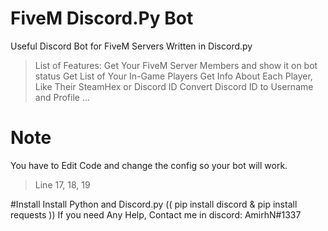 # FiveM Discord.Py Bot 
Useful Discord Bot for FiveM Servers Written in Discord.py
> List of Features:
> Get Your FiveM Server Members and show it on bot status
> Get List of Your In-Game Players
> Get Info About Each Player, Like Their SteamHex or Discord ID
> Convert Discord ID to Username and Profile
> ...

# Note
You have to Edit Code and change the config so your bot will work.
> Line 17, 18, 19

#Install
Install Python and Discord.py (( pip install discord & pip install requests ))
If you need Any Help, Contact me in discord: AmirhN#1337
